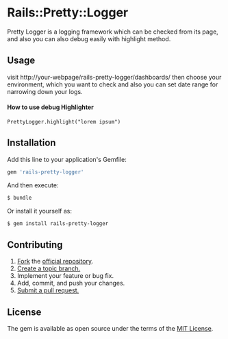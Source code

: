 # Rails::Pretty::Logger
Pretty Logger is a logging framework which can be checked from its page, and also you can also debug easily with highlight method.

## Usage
visit http://your-webpage/rails-pretty-logger/dashboards/ then choose your environment, which you want to check and also you can set date range for narrowing down  your logs.


#### How to use debug Highlighter

```
PrettyLogger.highlight("lorem ipsum")
```

## Installation
Add this line to your application's Gemfile:

```ruby
gem 'rails-pretty-logger'
```

And then execute:
```bash
$ bundle
```

Or install it yourself as:
```bash
$ gem install rails-pretty-logger
```

## Contributing

1. [Fork][fork] the [official repository][repo].
2. [Create a topic branch.][branch]
3. Implement your feature or bug fix.
4. Add, commit, and push your changes.
5. [Submit a pull request.][pr]

## License
The gem is available as open source under the terms of the [MIT License](https://opensource.org/licenses/MIT).


[repo]: https://github.com/kekik/rails-pretty-logger/tree/master
[fork]: https://help.github.com/articles/fork-a-repo/
[branch]: https://help.github.com/articles/creating-and-deleting-branches-within-your-repository/
[pr]: https://help.github.com/articles/using-pull-requests/
